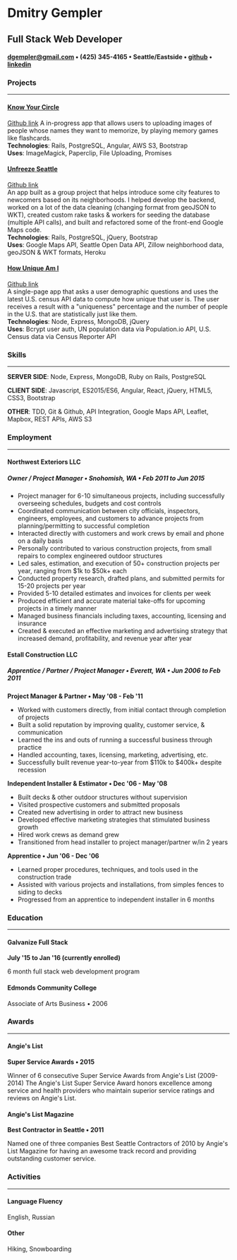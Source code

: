 # Dmitry Gempler
## Full Stack Web Developer

#### [dgempler@gmail.com](mailto:dgempler@gmail.com) • (425) 345-4165 • Seattle/Eastside • [github](http://www.github.com/DGempler) • [linkedin](http://linkedin.com/in/dgempler)

### Projects
---
#### [Know Your Circle](https://knowyourcircle.herokuapp.com/)
[Github link](https://github.com/DGempler/know-your-circle)
A in-progress app that allows users to uploading images of people whose names they want to memorize, by playing memory games like flashcards.
<br/>
**Technologies**: Rails, PostgreSQL, Angular, AWS S3, Bootstrap
<br/>
**Uses**: ImageMagick, Paperclip, File Uploading, Promises

#### [Unfreeze Seattle](http://unfreeze-seattle.herokuapp.com/)
[Github link](https://github.com/lionel-lints/unfreeze-seattle)
<br/>
An app built as a group project that helps introduce some city features to newcomers based on its neighborhoods. I helped develop the backend, worked on a lot of the data cleaning (changing format from geoJSON to WKT), created custom rake tasks & workers for seeding the database (multiple API calls), and built and refactored some of the front-end Google Maps code.
<br/>
**Technologies**: Rails, PostgreSQL, jQuery, Bootstrap
<br/>
**Uses**: Google Maps API, Seattle Open Data API, Zillow neighborhood data, geoJSON & WKT formats, Heroku

#### [How Unique Am I](http://howuniqueami.herokuapp.com/)
[Github link](https://github.com/DGempler/howUniqueAmI)
<br/>
A single-page app that asks a user demographic questions and uses the latest U.S. census API data to compute how unique that user is. The user receives a result with a "uniqueness" percentage and the number of people in the U.S. that are statistically just like them.
<br/>
**Technologies**: Node, Express, MongoDB, jQuery
<br/>
**Uses**:  Bcrypt user auth, UN population data via Population.io API, U.S. Census data via Census Reporter API

### Skills
---
**SERVER SIDE**: Node, Express,  MongoDB, Ruby on Rails, PostgreSQL

**CLIENT SIDE**: Javascript, ES2015/ES6,  Angular, React, jQuery,  HTML5, CSS3, Bootstrap

**OTHER**: TDD, Git & Github,  API Integration, Google Maps API,  Leaflet, Mapbox, REST APIs, AWS S3

### Employment
---
#### Northwest Exteriors LLC
##### Owner / Project Manager • Snohomish, WA • Feb 2011 to Jun 2015

- Project manager for 6-10 simultaneous projects, including successfully overseeing schedules, budgets and cost controls
- Coordinated communication between city officials, inspectors, engineers, employees, and customers to advance projects from planning/permitting to successful completion
- Interacted directly with customers and work crews by email and phone on a daily basis
- Personally contributed to various construction projects, from small repairs to complex engineered outdoor structures
- Led sales, estimation, and execution of 50+ construction projects per year, ranging from $1k to $50k+ each
- Conducted property research, drafted plans, and submitted permits for 15-20 projects per year
- Provided 5-10 detailed estimates and invoices for clients per week
- Produced efficient and accurate material take-offs for upcoming projects in a timely manner
- Managed business financials including taxes, accounting, licensing and insurance
- Created & executed an effective marketing and advertising strategy that increased demand, profitability, and revenue year after year

#### Estall Construction LLC
##### Apprentice / Partner / Project Manager • Everett, WA • Jun 2006 to Feb 2011

**Project Manager & Partner • May '08 - Feb '11**
<br>
- Worked with customers directly, from initial contact through completion of projects
- Built a solid reputation by improving quality, customer service, & communication
- Learned the ins and outs of running a successful business through practice
- Handled accounting, taxes, licensing, marketing, advertising, etc.
- Successfully built revenue year-to-year from $110k to $400k+ despite recession

**Independent Installer & Estimator • Dec '06 - May '08**
<br>
- Built decks & other outdoor structures without supervision
- Visited prospective customers and submitted proposals
- Created new advertising in order to attract new business
- Developed effective marketing strategies that stimulated business growth
- Hired work crews as demand grew
- Transitioned from head installer to project manager/partner w/in 2 years

**Apprentice • Jun '06 - Dec '06**
<br>
- Learned proper procedures, techniques, and tools used in the construction trade
- Assisted with various projects and installations, from simples fences to siding to decks
- Progressed from an apprentice to independent installer in 6 months

### Education
---
#### Galvanize Full Stack
**July '15 to Jan '16 (currently enrolled)**

6 month full stack web development program

#### Edmonds Community College

Associate of Arts Business • 2006

### Awards
---
#### Angie's List
**Super Service Awards • 2015**

Winner of 6 consecutive Super Service Awards from Angie's List (2009-2014)
The Angie's List Super Service Award honors excellence among service and health providers who maintain superior service ratings and reviews on Angie's List.
#### Angie's List Magazine
**Best Contractor in Seattle • 2011**

Named one of three companies Best Seattle Contractors of 2010 by Angie's List Magazine for having an awesome track record and providing outstanding customer service.

### Activities
---
#### Language Fluency
English, Russian

#### Other
Hiking, Snowboarding
